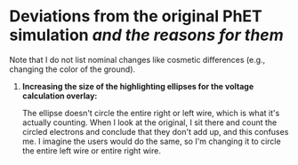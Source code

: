 # Deviations from the original PhET simulation **_and the reasons for them_**

Note that I do not list nominal changes like cosmetic differences (e.g., changing the color of the ground).

1. **Increasing the size of the highlighting ellipses for the voltage calculation overlay:**

    The ellipse doesn't circle the entire right or left wire, which is what it's actually counting.  When I look at the original, I sit there and count the circled electrons and conclude that they don't add up, and this confuses me.  I imagine the users would do the same, so I'm changing it to circle the entire left wire or entire right wire.